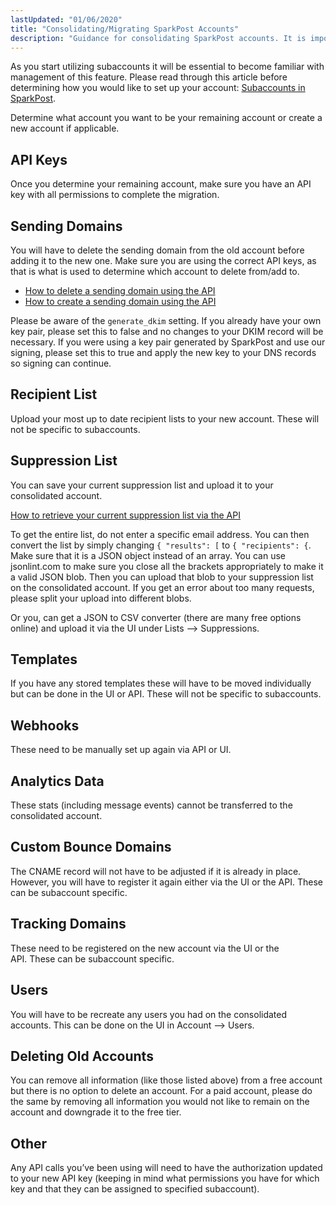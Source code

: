 ```yaml
---
lastUpdated: "01/06/2020"
title: "Consolidating/Migrating SparkPost Accounts"
description: "Guidance for consolidating SparkPost accounts. It is important to also become familiar with the subaccounts feature before beginning consolidation. "
---
```


As you start utilizing subaccounts it will be essential to become familiar with management of this feature. Please read through this article before determining how you would like to set up your account: [Subaccounts in SparkPost](https://www.sparkpost.com/docs/user-guide/subaccounts/).

Determine what account you want to be your remaining account or create a new account if applicable.

## API Keys

Once you determine your remaining account, make sure you have an API key with all permissions to complete the migration.

## Sending Domains

You will have to delete the sending domain from the old account before adding it to the new one. Make sure you are using the correct API keys, as that is what is used to determine which account to delete from/add to.

* [How to delete a sending domain using the API](https://developers.sparkpost.com/api/sending-domains#sending-domains-retrieve,-update,-and-delete-delete)
* [How to create a sending domain using the API](https://developers.sparkpost.com/api/sending-domains#sending-domains-create-post)

Please be aware of the `generate_dkim` setting. If you already have your own key pair, please set this to false and no changes to your DKIM record will be necessary. If you were using a key pair generated by SparkPost and use our signing, please set this to true and apply the new key to your DNS records so signing can continue. 

## Recipient List

Upload your most up to date recipient lists to your new account. These will not be specific to subaccounts.

## Suppression List

You can save your current suppression list and upload it to your consolidated account. 

[How to retrieve your current suppression list via the API](https://developers.sparkpost.com/api/suppression-list#suppression-list-retrieve,-delete)

To get the entire list, do not enter a specific email address. You can then convert the list by simply changing `{ "results": [` to `{ "recipients": {`. Make sure that it is a JSON object instead of an array. You can use jsonlint.com to make sure you close all the brackets appropriately to make it a valid JSON blob. Then you can upload that blob to your suppression list on the consolidated account. If you get an error about too many requests, please split your upload into different blobs. 

Or you, can get a JSON to CSV converter (there are many free options online) and upload it via the UI under Lists --> Suppressions.

## Templates

If you have any stored templates these will have to be moved individually but can be done in the UI or API. These will not be specific to subaccounts.

## Webhooks

These need to be manually set up again via API or UI.

## Analytics Data

These stats (including message events) cannot be transferred to the consolidated account.

## Custom Bounce Domains

The CNAME record will not have to be adjusted if it is already in place. However, you will have to register it again either via the UI or the API. These can be subaccount specific.

## Tracking Domains

These need to be registered on the new account via the UI or the API. These can be subaccount specific.

## Users

You will have to be recreate any users you had on the consolidated accounts. This can be done on the UI in Account --> Users.

## Deleting Old Accounts

You can remove all information (like those listed above) from a free account but there is no option to delete an account. For a paid account, please do the same by removing all information you would not like to remain on the account and downgrade it to the free tier. 

## Other

Any API calls you’ve been using will need to have the authorization updated to your new API key (keeping in mind what permissions you have for which key and that they can be assigned to specified subaccount).
